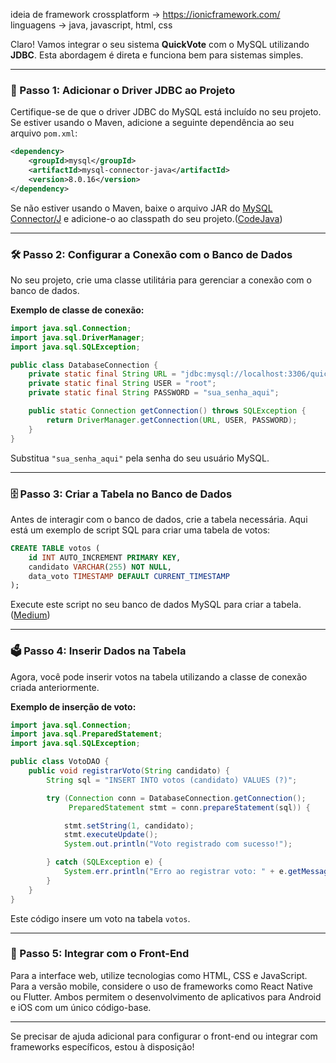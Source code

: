 ideia de framework crossplatform -> https://ionicframework.com/ <angular>
linguagens -> java, javascript, html, css

Claro! Vamos integrar o seu sistema **QuickVote** com o MySQL utilizando **JDBC**. Esta abordagem é direta e funciona bem para sistemas simples.

---

### 🔌 Passo 1: Adicionar o Driver JDBC ao Projeto

Certifique-se de que o driver JDBC do MySQL está incluído no seu projeto. Se estiver usando o Maven, adicione a seguinte dependência ao seu arquivo `pom.xml`:

```xml
<dependency>
    <groupId>mysql</groupId>
    <artifactId>mysql-connector-java</artifactId>
    <version>8.0.16</version>
</dependency>
```



Se não estiver usando o Maven, baixe o arquivo JAR do [MySQL Connector/J](https://dev.mysql.com/downloads/connector/j/) e adicione-o ao classpath do seu projeto.([CodeJava][1])

---

### 🛠️ Passo 2: Configurar a Conexão com o Banco de Dados

No seu projeto, crie uma classe utilitária para gerenciar a conexão com o banco de dados.

**Exemplo de classe de conexão:**

```java
import java.sql.Connection;
import java.sql.DriverManager;
import java.sql.SQLException;

public class DatabaseConnection {
    private static final String URL = "jdbc:mysql://localhost:3306/quickvote";
    private static final String USER = "root";
    private static final String PASSWORD = "sua_senha_aqui";

    public static Connection getConnection() throws SQLException {
        return DriverManager.getConnection(URL, USER, PASSWORD);
    }
}
```



Substitua `"sua_senha_aqui"` pela senha do seu usuário MySQL.

---

### 🗄️ Passo 3: Criar a Tabela no Banco de Dados

Antes de interagir com o banco de dados, crie a tabela necessária. Aqui está um exemplo de script SQL para criar uma tabela de votos:

```sql
CREATE TABLE votos (
    id INT AUTO_INCREMENT PRIMARY KEY,
    candidato VARCHAR(255) NOT NULL,
    data_voto TIMESTAMP DEFAULT CURRENT_TIMESTAMP
);
```



Execute este script no seu banco de dados MySQL para criar a tabela.([Medium][2])

---

### 🗳️ Passo 4: Inserir Dados na Tabela

Agora, você pode inserir votos na tabela utilizando a classe de conexão criada anteriormente.

**Exemplo de inserção de voto:**

```java
import java.sql.Connection;
import java.sql.PreparedStatement;
import java.sql.SQLException;

public class VotoDAO {
    public void registrarVoto(String candidato) {
        String sql = "INSERT INTO votos (candidato) VALUES (?)";

        try (Connection conn = DatabaseConnection.getConnection();
             PreparedStatement stmt = conn.prepareStatement(sql)) {

            stmt.setString(1, candidato);
            stmt.executeUpdate();
            System.out.println("Voto registrado com sucesso!");

        } catch (SQLException e) {
            System.err.println("Erro ao registrar voto: " + e.getMessage());
        }
    }
}
```



Este código insere um voto na tabela `votos`.

---

### 📱 Passo 5: Integrar com o Front-End

Para a interface web, utilize tecnologias como HTML, CSS e JavaScript. Para a versão mobile, considere o uso de frameworks como React Native ou Flutter. Ambos permitem o desenvolvimento de aplicativos para Android e iOS com um único código-base.

---

Se precisar de ajuda adicional para configurar o front-end ou integrar com frameworks específicos, estou à disposição!

[1]: https://www.codejava.net/java-se/jdbc/connect-to-mysql-database-via-jdbc?utm_source=chatgpt.com "Java connect to MySQL database with JDBC"
[2]: https://medium.com/%40abhinavv.singh/integrating-mysql-workbench-with-spring-boot-a-comprehensive-guide-to-crud-operations-331138542cd5?utm_source=chatgpt.com "Integrating MySQL Workbench with Spring Boot: A Comprehensive Guide to CRUD Operations | by Abhinav | Medium"
